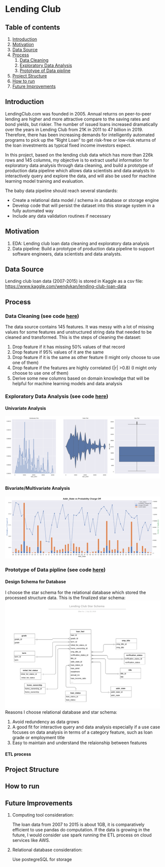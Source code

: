 # Lending Club


## Table of contents
1. [Introduction](#Introduction)
2. [Motivation](#Motivation)
3. [Data Source](#Data-Source)
4. [Process](#Process)
    1. [Data Cleaning](#Data-Cleaning-see-code-here)
    2. [Exploratory Data Analysis](#Exploratory-Data-Analysis-see-code-here)
    3. [Prototype of Data pipline](#Prototype-of-Data-pipline-see-code-here) 
5. [Project Structure](#Project-Structure)
6. [How to run](#How-to-run)
7. [Future Improvements](#Future-Improvements)


## Introduction
LendingClub.com was founded in 2005. Annual returns on peer-to-peer lending are higher and more attractive compare to the saving rates and bond yields, but riskier. The number of issued loans increased dramatically over the years in Lending Club from 21K in 2011 to 47 billion in 2019. Therefore, there has been increasing demands for intelligently automated programs to pick up the “Right Loan” to get risk-free or low-risk returns of the loan investments as typical fixed income investors expect. 

In this project, based on the lending club data which has more than 226k rows and 145 columns, my objective is to extract useful information for exploratory data analysis through data cleaning, and build a prototype of production data pipeline which allows data scientists and data analysts to interactively query and explore the data, and will also be used for machine learning model training and evaluation.

The baby data pipeline should reach several standards:
- Create a relational data model / schema in a database or storage engine
- Develop code that will persist the dataset into this storage system in a fully automated way
- Include any data validation routines if necessary


## Motivation
 1. EDA: Lending club loan data cleaning and exploratory data analysis
 2. Data pipeline: Build a prototype of production data pipeline to support software engineers, data scientists and data analysts.


## Data Source
Lending club loan data (2007-2015) is stored in Kaggle as a csv file: https://www.kaggle.com/wendykan/lending-club-loan-data


## Process
### Data Cleaning (see code [here](src/python/data_cleaning.py))
The data source contains 145 features. It was messy with a lot of missing values for some features and unstructured string data that needed to be cleaned and transformed.
This is the steps of cleaning the dataset:
 1. Drop feature if it has missing 50% values of that record
 2. Drop feature if 95% values of it are the same
 3. Drop feature if it is the same as other feature (I might only choose to use one of them)
 4. Drop feature if the features are highly correlated (|r| >0.8) (I might only choose to use one of them)
 5. Derive some new columns based on domain knowledge that will be helpful for machine learning models and data analysis

### Exploratory Data Analysis (see code [here](src/python/exploratory_data_analysis.py))
#### Univariate Analysis
![Image description](docs/uni_analysis.png)

#### Bivariate/Multivariate Analysis
![Image description](docs/binary_analysis.png)

### Prototype of Data pipline (see code [here](src/python/build_database.py))
#### Design Schema for Database
I choose the star schema for the relational database which stored the processed structure data.
This is the finalized star schema:
![Image description](docs/LendingClubStarSchema.png)
Reasons I choose relational database and star schema:
 1. Avoid redundency as data grows
 2. A good fit for interactive query and data analysis especially if a use case focuses on data analysis in terms of a category feature, such as loan grade or employment title
 3. Easy to maintain and understand the relaionship between features
 
#### ETL process


## Project Structure


## How to run


## Future Improvements
1. Computing tool consideration:
   
   The loan data from 2007 to 2015 is about 1GB, it is comparatively efficient to use pandas do computation. If the data is growing in the future, I would consider use spark running the ETL process on cloud services like AWS.
   
2. Relational database consideration:

   Use postegreSQL for storage
    
  
